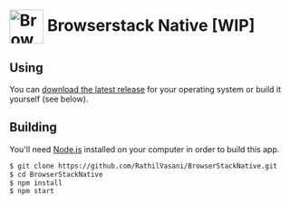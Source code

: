 # <img src="https://www.browserstack.com/blog/favicon.png" width="60px" align="center" alt="BrowserstackNative"> Browserstack Native [WIP]

## Using

You can [download the latest release](https://github.com/RathilVasani/BrowserStackNative/releases) for your operating system or build it yourself (see below).

## Building

You'll need [Node.js](https://nodejs.org) installed on your computer in order to build this app.

```bash
$ git clone https://github.com/RathilVasani/BrowserStackNative.git
$ cd BrowserStackNative
$ npm install
$ npm start
```

